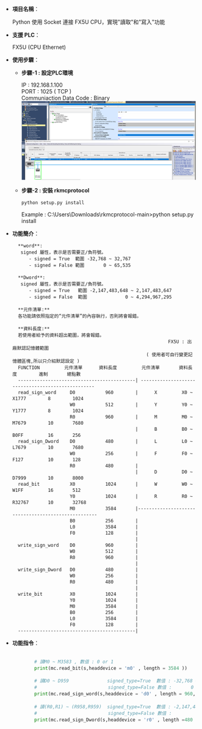 - **項目名稱**：
    
    Python 使用 Socket 連接 FX5U CPU，實現"讀取"和"寫入"功能

- **支援 PLC**：
    
    FX5U (CPU Ethernet)

- **使用步驟**：

    - **步驟-1 : 設定PLC環境**

        IP   : 192.168.1.100<br>
        PORT : 1025 ( TCP )<br>
        Communiaction Data Code : Binary<br>
        ![Example Image](images/p1.png)

    - **步驟-2 : 安裝 rkmcprotocol**
        ```python
        python setup.py install
        ```
        Example : C:\Users\Downloads\rkmcprotocol-main>python setup.py install


- **功能簡介**：
 
        **word**: 
         signed 屬性，表示是否需要正/負符號。
            - signed = True  範圍 -32,768 ~ 32,767
            - signed = False 範圍       0 ~ 65,535
        
        **Dword**: 
         signed 屬性，表示是否需要正/負符號。
            - signed = True   範圍 -2,147,483,648 ~ 2,147,483,647
            - signed = False  範圍              0 ~ 4,294,967,295

        **元件清單:**
        各功能請依照指定的“元件清單”的內容執行，否則將會報錯。

        **資料長度:**
        若使用者給予的資料超出範圍，將會報錯。
                                                               FX5U : 出廠默認記憶體範圍
                                                       ( 使用者可自行變更記憶體區塊,所以只介紹默認設定 )
        FUNCTION         元件清單      資料長度         元件清單       資料長度        進制       總點數
        -------------------------------------------| --------------------------------------------------
        read_sign_word     D0           960        |      X         X0 ~ X1777        8        1024    
                           W0           512        |      Y         Y0 ~ Y1777        8        1024    
                           R0           960        |      M         M0 ~ M7679        10       7680    
                                                   |      B         B0 ~ B0FF         16       256     
        read_sign_Dword    D0           480        |      L         L0 ~ L7679        10       7680    
                           W0           256        |      F         F0 ~ F127         10       128     
                           R0           480        |
                                                   |      D         D0 ~ D7999        10       8000    
        read_bit           X0           1024       |      W         W0 ~ W1FF         16       512     
                           Y0           1024       |      R         R0 ~ R32767       10       32768   
                           M0           3584       |----------------------------------------------------
                           B0           256        |
                           L0           3584       |
                           F0           128        |
                                                   |
        write_sign_word    D0           960        |
                           W0           512        |
                           R0           960        |
                                                   |
        write_sign_Dword   D0           480        |
                           W0           256        | 
                           R0           480        |
                                                   |
        write_bit          X0           1024       |
                           Y0           1024       |
                           M0           3584       |
                           B0           256        |
                           L0           3584       |
                           F0           128        |                
        -------------------------------------------|
- **功能指令**：
    ```python  

            # 讀M0 ~ M3583 , 數值 : 0 or 1
            print(mc.read_bit(s,headdevice = 'm0' , length = 3584 ))

            # 讀D0 ~ D959              signed_type=True  數值 : -32,768 ~ 32,767 
            #                          signed_type=False 數值 :       0 ~ 65,535 
            print(mc.read_sign_word(s,headdevice = 'd0' , length = 960, signed_type=True))

            # 讀(R0,R1) ~ (R958,R959)  signed_type=True  數值 : -2,147,483,648 ~ 2,147,483,647 
            #                          signed_type=False 數值 :              0 ~ 4,294,967,295       
            print(mc.read_sign_Dword(s,headdevice = 'r0' , length =480 , signed_type=True))
      
    ```
